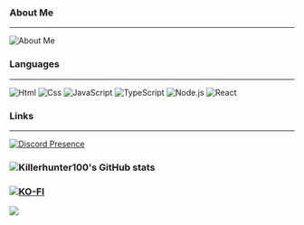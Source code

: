 ### About Me

***

![About Me](https://img.shields.io/badge/-Hi%20I%20am%20Killerhunter,%20I%20am%20(Html,css,js,Lua,reactjs,mysql)%20developer.-000?&logo=aboutdotme)

### Languages

***

![Html](https://img.shields.io/badge/-Html-000?&logo=html5)
![Css](https://img.shields.io/badge/-Css-000?&logo=css3)
![JavaScript](https://img.shields.io/badge/-JavaScript-000?&logo=JavaScript)
![TypeScript](https://img.shields.io/badge/-TypeScript-000?&logo=TypeScript)
![Node.js](https://img.shields.io/badge/-Node.js-000?&logo=node.js)
![React](https://img.shields.io/badge/-React-000?&logo=React)

### Links

***

[![Discord Presence](https://lanyard.cnrad.dev/api/667149845739470849)](https://discord.com/users/667149845739470849)
### ![Killerhunter100's GitHub stats](https://github-readme-stats.vercel.app/api?username=Killerhunter100&show_icons=true&theme=dark&hide_border=true)

### [![KO-FI](https://cdn.discordapp.com/attachments/831282131572883496/1011683678084145172/68747470733a2f2f6b6f2d66692e636f6d2f696d672f676974687562627574746f6e5f736d2e737667.svg)](https://ko-fi.com/killerhunter100)
![](https://discordapp.com/api/guilds/980823938282176592/widget.png?style=shield)
